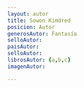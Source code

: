 ```yaml
---
layout: autor
title: Sowon Kimdred
posicion: Autor
generosAutor: Fantasía
selloAutor:
paisAutor:
selloAutor:
librosAutor: {a,b,c}
imagenAutor:

---
```


